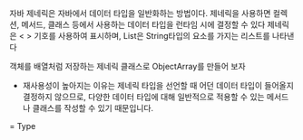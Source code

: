 자바 제네릭은 자바에서 데이터 타입을 일반화하는 방법이다.
제네릭을 사용하면 컬렉션, 메서드, 클래스 등에서 사용하는 데이터 타입을 런타임 시에 결정할 수 있다
제네릭은 < > 기호를 사용하여 표시하며, List<String>은 String타입의 요소를 가지는 리스트를 나타낸다

객체를 배열처럼 저장하는 제네릭 클래스로 ObjectArray를 만들어 보자
- 재사용성이 높아지는 이유는 제네릭 타입을 선언할 때 어던 데이터 타입이 들어올지 결정하지 않으므로, 다양한 데이터 타입에 대해 일반적으로 적용할 수 있는 메서드나 클래스를 작성할 수 있기 때문입니다.

<T> = Type

